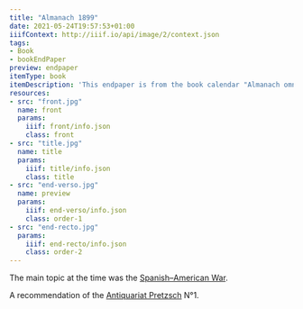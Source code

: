 ```yaml
---
title: "Almanach 1899"
date: 2021-05-24T19:57:53+01:00
iiifContext: http://iiif.io/api/image/2/context.json
tags:
- Book
- bookEndPaper
preview: endpaper
itemType: book
itemDescription: 'This endpaper is from the book calendar "Almanach omnibus illustré", issue for the year 1899, published ca. 1898 at Sceaux, Paris. <a class="worldcat" href="http://www.worldcat.org/oclc/472041475">&nbsp;</a>'
resources:
- src: "front.jpg"
  name: front
  params:
    iiif: front/info.json
    class: front
- src: "title.jpg"
  name: title
  params:
    iiif: title/info.json
    class: title
- src: "end-verso.jpg"
  name: preview
  params:
    iiif: end-verso/info.json
    class: order-1
- src: "end-recto.jpg"
  params:
    iiif: end-recto/info.json
    class: order-2
---
```

The main topic at the time was the [Spanish–American War](https://en.wikipedia.org/wiki/Spanish%E2%80%93American_War).

<!--more-->
<div class="source">
A recommendation of the <a target="_blank" href="https://antiquariat-pretzsch.de/">Antiquariat Pretzsch</a> N°1.
</div>
